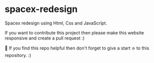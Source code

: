 # spacex-redesign

Spacex redesign using Html, Css and JavaScript.

If you want to contribute this project then please make this website responsive and create a pull request :)

🙏 If you find this repo helpful then don't forget to give a start ❇️ to this repository. :)
